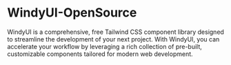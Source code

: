 # WindyUI-OpenSource
WindyUI is a comprehensive, free Tailwind CSS component library designed to streamline the development of your next project. With WindyUI, you can accelerate your workflow by leveraging a rich collection of pre-built, customizable components tailored for modern web development.

